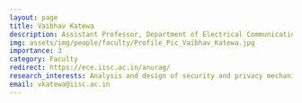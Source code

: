 ```yaml
---
layout: page
title: Vaibhav Katewa
description: Assistant Professor, Department of Electrical Communication Engineering (ECE)
img: assets/img/people/faculty/Profile_Pic_Vaibhav_Katewa.jpg
importance: 3
category: Faculty
redirect: https://ece.iisc.ac.in/anurag/
research_interests: Analysis and design of security and privacy mechanisms for cyber-physical systems and complex networks, Decentralized and sparse feedback control, and protocol design for networked control systems
email: vkatewa@iisc.ac.in
---
```

